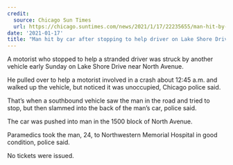 ```yaml
---
credit:
  source: Chicago Sun Times
  url: https://chicago.suntimes.com/news/2021/1/17/22235655/man-hit-by-car-gold-coast-accident
date: '2021-01-17'
title: "Man hit by car after stopping to help driver on Lake Shore Drive"
---
```

A motorist who stopped to help a stranded driver was struck by another vehicle early Sunday on Lake Shore Drive near North Avenue.

He pulled over to help a motorist involved in a crash about 12:45 a.m. and walked up the vehicle, but noticed it was unoccupied, Chicago police said.

That’s when a southbound vehicle saw the man in the road and tried to stop, but then slammed into the back of the man’s car, police said.

The car was pushed into man in the 1500 block of North Avenue.

Paramedics took the man, 24, to Northwestern Memorial Hospital in good condition, police said.

No tickets were issued.
